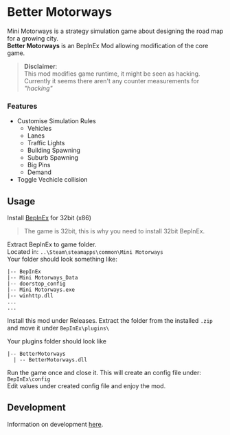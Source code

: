 # Better Motorways
Mini Motorways is a strategy simulation game about designing the road map for a growing city.  
__Better Motorways__ is an BepInEx Mod allowing modification of the core game.

> __Disclaimer__:   
This mod modifies game runtime, it might be seen as hacking.  
Currently it seems there aren't any counter measurements for _"hacking"_
### Features
- Customise Simulation Rules
  - Vehicles
  - Lanes
  - Traffic Lights
  - Building Spawning
  - Suburb Spawning
  - Big Pins
  - Demand
- Toggle Vechicle collision

## Usage
Install [BepInEx](https://github.com/BepInEx/BepInEx/releases/tag/v5.4.13) for 32bit (x86)  
> The game is 32bit, this is why you need to install 32bit BepInEx.  

Extract BepInEx to game folder.  
Located in: `..\Steam\steamapps\common\Mini Motorways`  
Your folder should look something like:
```
|-- BepInEx
|-- Mini Motorways_Data
|-- doorstop_config
|-- Mini Motorways.exe
|-- winhttp.dll
...
...
```
Install this mod under Releases. Extract the folder from the installed `.zip` 
and move it under `BepInEx\plugins\` 

Your plugins folder should look like
```
|-- BetterMotorways
  | -- BetterMotorways.dll
```
Run the game once and close it. This will create an config file under: `BepInEx\config`  
Edit values under created config file and enjoy the mod.

## Development
Information on development [here](/BetterMotorways/).
